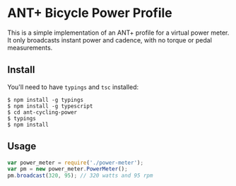 # ANT+ Bicycle Power Profile

This is a simple implementation of an ANT+ profile for a virtual power meter.
It only broadcasts instant power and cadence, with no torque or pedal
measurements.

## Install

You'll need to have `typings` and `tsc` installed:

```
$ npm install -g typings
$ npm install -g typescript
$ cd ant-cycling-power
$ typings
$ npm install
```

## Usage

```javascript
var power_meter = require('./power-meter');
var pm = new power_meter.PowerMeter();
pm.broadcast(320, 95); // 320 watts and 95 rpm
```
